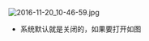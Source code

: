 
![2016-11-20_10-46-59.jpg](https://openfilecdn.upupmo.com/upupmo-article/mac/basic/mac-system-54-disable-guest.png)

- 系统默认就是关闭的，如果要打开如图